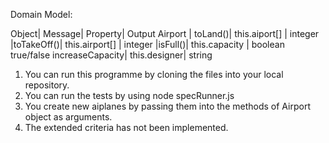 Domain Model: 

Object|   Message|   Property|  Output
Airport | toLand()| this.aiport[] | integer
        |toTakeOff()| this.airport[] | integer
         |isFull()| this.capacity | boolean true/false
          increaseCapacity| this.designer| string


1. You can run this programme by cloning the files into your local repository.
2. You can run the tests by using node specRunner.js
3. You create new aiplanes by passing them into the methods of Airport object as arguments.
4. The extended criteria has not been implemented.